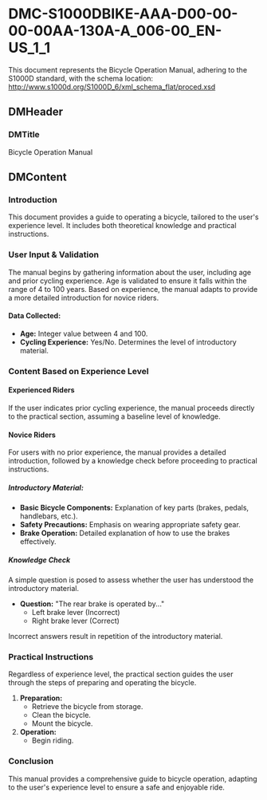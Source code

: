 # DMC-S1000DBIKE-AAA-D00-00-00-00AA-130A-A_006-00_EN-US_1_1

This document represents the Bicycle Operation Manual, adhering to the S1000D standard, with the schema location: http://www.s1000d.org/S1000D_6/xml_schema_flat/proced.xsd

## DMHeader

### DMTitle

Bicycle Operation Manual

## DMContent

### Introduction

This document provides a guide to operating a bicycle, tailored to the user's experience level. It includes both theoretical knowledge and practical instructions.

### User Input & Validation

The manual begins by gathering information about the user, including age and prior cycling experience. Age is validated to ensure it falls within the range of 4 to 100 years.  Based on experience, the manual adapts to provide a more detailed introduction for novice riders.

#### Data Collected:

*   **Age:** Integer value between 4 and 100.
*   **Cycling Experience:** Yes/No. Determines the level of introductory material.

### Content Based on Experience Level

#### Experienced Riders

If the user indicates prior cycling experience, the manual proceeds directly to the practical section, assuming a baseline level of knowledge.

#### Novice Riders

For users with no prior experience, the manual provides a detailed introduction, followed by a knowledge check before proceeding to practical instructions.

##### Introductory Material:

*   **Basic Bicycle Components:** Explanation of key parts (brakes, pedals, handlebars, etc.).
*   **Safety Precautions:** Emphasis on wearing appropriate safety gear.
*   **Brake Operation:** Detailed explanation of how to use the brakes effectively.

##### Knowledge Check

A simple question is posed to assess whether the user has understood the introductory material.

*   **Question:** "The rear brake is operated by..."
    *   Left brake lever (Incorrect)
    *   Right brake lever (Correct)

Incorrect answers result in repetition of the introductory material.

### Practical Instructions

Regardless of experience level, the practical section guides the user through the steps of preparing and operating the bicycle.

1.  **Preparation:**
    *   Retrieve the bicycle from storage.
    *   Clean the bicycle.
    *   Mount the bicycle.
2.  **Operation:**
    *   Begin riding.

### Conclusion

This manual provides a comprehensive guide to bicycle operation, adapting to the user's experience level to ensure a safe and enjoyable ride.
